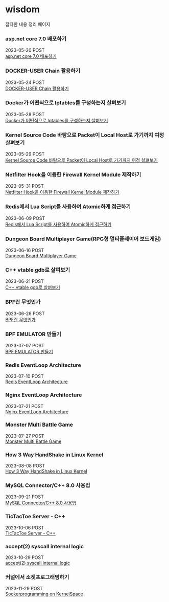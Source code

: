 # wisdom
 잡다한 내용 정리 페이지


### asp.net core 7.0 배포하기   
2023-05-20 POST    
[asp.net core 7.0 배포하기 ](./asp_net_core_publish/asp_net_core_build.md)  

### DOCKER-USER Chain 활용하기   
2023-05-24 POST   
[DOCKER-USER Chain 활용하기 ](./docker_iptables/docker_iptables.md)  

### Docker가 어떤식으로 Iptables를 구성하는지 살펴보기  
2023-05-28 POST    
[Docker가 어떤식으로 Iptables를 구성하는지 살펴보기](./docker_iptables_principle/docker_iptables_principle.md)  

### Kernel Source Code 바탕으로 Packet이 Local Host로 가기까지 여정 살펴보기   
2023-05-29 POST    
[Kernel Source Code 바탕으로 Packet이 Local Host로 가기까지 여정 살펴보기](./packet_flow_with_kernel_code/packet_flow_with_kernel_code.md)  

### Netfilter Hook을 이용한 Firewall Kernel Module 제작하기   
2023-05-31 POST    
[Netfilter Hook을 이용한 Firewall Kernel Module 제작하기 ](https://github.com/txuna/tufirewall)  

### Redis에서 Lua Script를 사용하여 Atomic하게 접근하기  
2023-06-09 POST  
[Redis에서 Lua Script를 사용하여 Atomic하게 접근하기](./redis_lua_script/RedisLuaScript.md)  

### Dungeon Board Multiplayer Game(RPG형 멀티플레이어 보드게임)
2023-06-16 POST  
[Dungeon Board Multiplayer Game](https://github.com/txuna/DungeonBoard)

### C++ vtable gdb로 살펴보기
2023-06-21 POST  
[C++ vtable gdb로 살펴보기](./Cpp_vtable/cpp_vtable_gdb.md)   

### BPF란 무엇인가 
2023-06-26 POST  
[BPF란 무엇인가](./bpf_what/BPF_WHAT.md)     

### BPF EMULATOR 만들기 
2023-07-07 POST  
[BPF EMULATOR 만들기](https://github.com/txuna/bpf_emulator)   

### Redis EventLoop Architecture 
2023-07-10 POST  
[Redis EventLoop Architecture](./redis_eventloop_architecture/redis_eventLoop.md)  

### Nginx EventLoop Architecture
2023-07-21 POST  
[Nginx EventLoop Architecture](./nginx_eventloop_architecture/nginx_eventloop.md)    


### Monster Multi Battle Game 
2023-07-27 POST   
[Monster Multi Battle Game](https://github.com/txuna/multi_poketmon_battle)    

### How 3 Way HandShake in Linux Kernel
2023-08-08 POST  
[How 3 Way HandShake in Linux Kernel](./tcp_3wh/tcp_3wh.md)

### MySQL Connector/C++ 8.0 사용법
2023-09-21 POST  
[MySQL Connector/C++ 8.0 사용법](./mysql_cpp_connector8/README.md)  

### TicTacToe Server - C++ 
2023-10-06 POST  
[TicTacToe Server - C++ ](https:://github.com/txuna/tictactoe_server)   

### accept(2) syscall internal logic 
2023-10-29 POST  
[accept(2) syscall internal logic](./accept_internal_logic/accept_internal_logic.md)  

### 커널에서 소켓프로그래밍하기
2023-11-29 POST  
[Sockerprogramming on KernelSpace](./kernel_chat_server/chat.md)